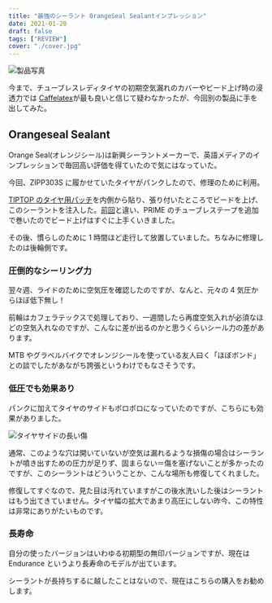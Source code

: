 ```yaml
---
title: "最強のシーラント OrangeSeal Sealantインプレッション"
date: 2021-01-20
draft: false
tags: ["REVIEW"]
cover: "./cover.jpg"
---
```


![製品写真](./cover.jpg)

今まで、チューブレスレディタイヤの初期空気漏れのカバーやビード上げ時の浸透力では [Caffelatex](https://www.chainreactioncycles.com/jp/ja/effetto-caffelatex-tubeless-fluid/rp-prod150131)が最も良いと信じて疑わなかったが、今回別の製品に手を出してみた。

## Orangeseal Sealant

<LinkBox url="https://www.chainreactioncycles.com/jp/ja/orange-seal-endurance-sealant-refill/rp-prod179168"
linkurl="https://ck.jp.ap.valuecommerce.com/servlet/referral?sid=3171302&pid=886701002&vc_url=https%3A%2F%2Fwww.chainreactioncycles.com%2Fjp%2Fja%2Forange-seal-endurance-%25E3%2582%25B7%25E3%2583%25BC%25E3%2583%25A9%25E3%2583%25B3%25E3%2583%2588%25E3%2583%25AC%25E3%2583%2595%25E3%2582%25A3%25E3%2583%25AB%2Frp-prod179168%3Futm_source%3Dvaluecommerce%26utm_medium%3Daffiliates" />

Orange Seal(オレンジシール)は新興シーラントメーカーで、英語メディアのインプレッションで毎回高い評価を得ていたので気にはなっていた。

今回、ZIPP303S に履かせていたタイヤがパンクしたので、修理のために利用。

[TIPTOP のタイヤ用パッチ](https://amzn.to/36eW2g7)を内側から貼り、張り付いたところでビードを上げ、このシーラントを注入した。[前回](https://blog.gensobunya.net/post/2020/10/zip303s/)と違い、PRIME のチューブレステープを追加で巻いたのでビード上げはすぐに上手くいきました。

その後、慣らしのために 1 時間ほど走行して放置していました。ちなみに修理したのは後輪側です。

### 圧倒的なシーリング力

翌々週、ライドのために空気圧を確認したのですが、なんと、元々の 4 気圧からほぼ低下無し！

前輪はカフェラテックスで処理しており、一週間したら再度空気入れが必須なほどの空気入れなのですが、こんなに差が出るのかと思うくらいシール力の差があります。

MTB やグラベルバイクでオレンジシールを使っている友人曰く「ほぼボンド」との談でしたがあながち誇張というわけでもなさそうです。

### 低圧でも効果あり

パンクに加えてタイヤのサイドもボロボロになっていたのですが、こちらにも効果がありました。

![タイヤサイドの長い傷](./sidecut.jpg)

通常、このような穴は開いていないが空気は漏れるような損傷の場合はシーラントが噴き出すための圧力が足りず、固まらない＝傷を塞げないことが多かったのですが、このシーラントはどういうことか、こんな場所も修復してくれました。

修復してすぐなので、見た目は汚れていますがこの後水洗いした後はシーラントはもう出てきていません。タイヤ幅の拡大であまり高圧にしない昨今、この特性は非常にありがたいものです。

### 長寿命

自分の使ったバージョンはいわゆる初期型の無印バージョンですが、現在は Endurance というより長寿命のモデルが出ています。

シーラントが長持ちするに越したことはないので、現在はこちらの購入をお勧めします。

<LinkBox url="https://www.chainreactioncycles.com/jp/ja/orange-seal-endurance-sealant-refill/rp-prod179168"
linkurl="https://ck.jp.ap.valuecommerce.com/servlet/referral?sid=3171302&pid=886701002&vc_url=https%3A%2F%2Fwww.chainreactioncycles.com%2Fjp%2Fja%2Forange-seal-endurance-%25E3%2582%25B7%25E3%2583%25BC%25E3%2583%25A9%25E3%2583%25B3%25E3%2583%2588%25E3%2583%25AC%25E3%2583%2595%25E3%2582%25A3%25E3%2583%25AB%2Frp-prod179168%3Futm_source%3Dvaluecommerce%26utm_medium%3Daffiliates" />
